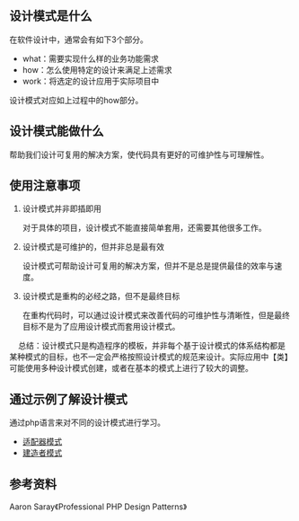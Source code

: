 ## 设计模式是什么
在软件设计中，通常会有如下3个部分。
* what：需要实现什么样的业务功能需求
* how：怎么使用特定的设计来满足上述需求
* work：将选定的设计应用于实际项目中

设计模式对应如上过程中的how部分。
## 设计模式能做什么
帮助我们设计可复用的解决方案，使代码具有更好的可维护性与可理解性。

## 使用注意事项
1. 设计模式并非即插即用
    
    对于具体的项目，设计模式不能直接简单套用，还需要其他很多工作。
2. 设计模式是可维护的，但并非总是最有效
    
    设计模式可帮助设计可复用的解决方案，但并不是总是提供最佳的效率与速度。
3. 设计模式是重构的必经之路，但不是最终目标

    在重构代码时，可以通过设计模式来改善代码的可维护性与清晰性，但是最终目标不是为了应用设计模式而套用设计模式。

&nbsp;&nbsp;&nbsp;&nbsp;总结：设计模式只是构造程序的模板，并非每个基于设计模式的体系结构都是某种模式的目标，也不一定会严格按照设计模式的规范来设计。实际应用中【类】可能使用多种设计模式创建，或者在基本的模式上进行了较大的调整。

## 通过示例了解设计模式
通过php语言来对不同的设计模式进行学习。

* [适配器模式](https://github.com/beautymyth/skilltree/blob/master/design%20pattern/adapter_design_pattern.md)
* [建造者模式](https://github.com/beautymyth/skilltree/blob/master/design%20pattern/builder_design_pattern.md)

## 参考资料
Aaron Saray《Professional PHP Design Patterns》
